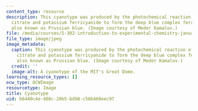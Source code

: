 ```yaml
---
content_type: resource
description: This cyanotype was produced by the photochemical reaction of ferric ammonium
  citrate and potassium ferricyanide to form the deep blue complex ferric ferrocyanide,
  also known as Prussian blue. (Image courtesy of Meder Kamalov.)
file: /media/courses/5-302-introduction-to-experimental-chemistry-january-iap-2005/b6440c4e408c20b5bd98c56b460eec97_5-302iap05.jpg
file_type: image/jpeg
image_metadata:
  caption: This cyanotype was produced by the photochemical reaction of ferric ammonium
    citrate and potassium ferricyanide to form the deep blue complex ferric ferrocyanide,
    also known as Prussian blue. (Image courtesy of Meder Kamalov.)
  credit: ''
  image-alt: A cyanotype of the MIT's Great Dome.
learning_resource_types: []
ocw_type: OCWImage
resourcetype: Image
title: Cyanotype
uid: b6440c4e-408c-20b5-bd98-c56b460eec97
---
```

